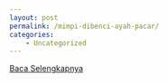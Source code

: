 ```yaml
---
layout: post
permalink: /mimpi-dibenci-ayah-pacar/
categories:
    - Uncategorized
---
```


[Baca Selengkapnya](/06)